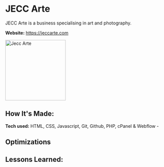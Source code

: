 # JECC Arte

JECC Arte is a business specialising in art and photography.

**Website:** https://jeccarte.com

<a target="_blank" href="https://jeccarte.com">
    <img src="" height="190px" alt="Jecc Arte"/>
</a>

## How It's Made:

**Tech used:**  HTML, CSS, Javascript, Git, Github, PHP, cPanel & Webflow - 

## Optimizations

## Lessons Learned:

